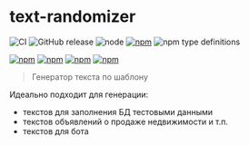 # text-randomizer

![CI](https://github.com/yarkovaleksei/text-randomizer/workflows/CI/badge.svg?branch=main)
![GitHub release](https://img.shields.io/github/release/yarkovaleksei/text-randomizer.svg) ![node](https://img.shields.io/node/v/text-randomizer.svg) [![npm](https://img.shields.io/npm/v/text-randomizer.svg)](https://www.npmjs.com/package/text-randomizer) ![npm type definitions](https://img.shields.io/npm/types/text-randomizer.svg)

[![npm](https://img.shields.io/npm/dw/text-randomizer.svg)](https://www.npmjs.com/package/text-randomizer)
[![npm](https://img.shields.io/npm/dm/text-randomizer.svg)](https://www.npmjs.com/package/text-randomizer)
[![npm](https://img.shields.io/npm/dy/text-randomizer.svg)](https://www.npmjs.com/package/text-randomizer)
[![npm](https://img.shields.io/npm/dt/text-randomizer.svg)](https://www.npmjs.com/package/text-randomizer)

> Генератор текста по шаблону

Идеально подходит для генерации:

* текстов для заполнения БД тестовыми данными
* текстов объявлений о продаже недвижимости и т.п.
* текстов для бота
